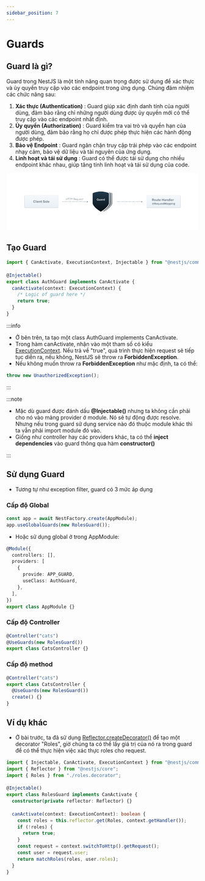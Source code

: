 ```yaml
---
sidebar_position: 7
---
```


# Guards

## Guard là gì?

Guard trong NestJS là một tính năng quan trọng được sử dụng để xác thực và ủy quyền truy cập vào các endpoint trong ứng dụng. Chúng đảm nhiệm các chức năng sau:

1. **Xác thực (Authentication)** : Guard giúp xác định danh tính của người dùng, đảm bảo rằng chỉ những người dùng được ủy quyền mới có thể truy cập vào các endpoint nhất định.
2. **Ủy quyền (Authorization)** : Guard kiểm tra vai trò và quyền hạn của người dùng, đảm bảo rằng họ chỉ được phép thực hiện các hành động được phép.
3. **Bảo vệ Endpoint** : Guard ngăn chặn truy cập trái phép vào các endpoint nhạy cảm, bảo vệ dữ liệu và tài nguyên của ứng dụng.
4. **Linh hoạt và tái sử dụng** : Guard có thể được tái sử dụng cho nhiều endpoint khác nhau, giúp tăng tính linh hoạt và tái sử dụng của code.

![1718117311327](image/guards/1718117311327.png)

## Tạo Guard

```ts title="auth.guard.ts"
import { CanActivate, ExecutionContext, Injectable } from "@nestjs/common";

@Injectable()
export class AuthGuard implements CanActivate {
  canActivate(context: ExecutionContext) {
    /* Logic of guard here */
    return true;
  }
}
```

:::info

- Ở bên trên, ta tạo một class AuthGuard implements CanActivate.
- Trong hàm canActivate, nhận vào một tham số có kiểu [ExecutionContext](./execution-context#executioncontext-class). Nếu trả về "true", quá trình thực hiện request sẽ tiếp tục diễn ra, nếu không, NestJS sẽ throw ra **ForbiddenException**.
- Nếu không muốn throw ra **ForbiddenException** như mặc định, ta có thể:

```ts
throw new UnauthorizedException();
```

:::

:::note

- Mặc dù guard được đánh dấu **@Injectable()** nhưng ta không cần phải cho nó vào mảng provider ở module. Nó sẽ tự động được resolve. Nhưng nếu trong guard sử dụng service nào đó thuộc module khác thì ta vẫn phải import module đó vào.
- Giống như controller hay các providers khác, ta có thể **inject dependencies** vào guard thông qua hàm **constructor()**

:::

## Sử dụng Guard

- Tương tự như exception filter, guard có 3 mức áp dụng

### Cấp độ Global

```ts title="main.ts"
const app = await NestFactory.create(AppModule);
app.useGlobalGuards(new RolesGuard());
```

- Hoặc sử dụng global ở trong AppModule:

```ts title="app.module.ts"
@Module({
  controllers: [],
  providers: [
    {
      provide: APP_GUARD,
      useClass: AuthGuard,
    },
  ],
})
export class AppModule {}
```

### Cấp độ Controller

```ts title="cats.controller.ts"
@Controller("cats")
@UseGuards(new RolesGuard())
export class CatsController {}
```

### Cấp độ method

```ts title="cats.controller.ts"
@Controller("cats")
export class CatsController {
  @UseGuards(new RolesGuard())
  create() {}
}
```

## Ví dụ khác

- Ở bài trước, ta đã sử dụng [Reflector.createDecorator()](./execution-context#reflectorcreatedecorator) để tạo một decorator "Roles", giờ chúng ta có thể lấy giá trị của nó ra trong guard để có thể thực hiện việc xác thực roles cho request.

```ts title="roles.guard.ts"
import { Injectable, CanActivate, ExecutionContext } from "@nestjs/common";
import { Reflector } from "@nestjs/core";
import { Roles } from "./roles.decorator";

@Injectable()
export class RolesGuard implements CanActivate {
  constructor(private reflector: Reflector) {}

  canActivate(context: ExecutionContext): boolean {
    const roles = this.reflector.get(Roles, context.getHandler());
    if (!roles) {
      return true;
    }
    const request = context.switchToHttp().getRequest();
    const user = request.user;
    return matchRoles(roles, user.roles);
  }
}
```
